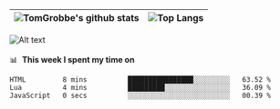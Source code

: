 |![TomGrobbe's github stats](https://github-readme-stats.vercel.app/api?username=egerdnc&count_private=true&show_icons=true&theme=dracula&disable_animations=true&include_all_commits=true)|![Top Langs](https://github-readme-stats.vercel.app/api/top-langs/?username=egerdnc&theme=dracula&langs_count=10&layout=compact)|
|:-:|:-:|

![Alt text](https://spotify-recently-played-readme.vercel.app/api?user=i4a9i8pn8x8vvskq8v52yhckr)
<br>
<br>
📊 &nbsp;**This week I spent my time on**
<!--START_SECTION:waka-->

```text
HTML         8 mins          ████████████████░░░░░░░░░   63.52 %
Lua          4 mins          █████████░░░░░░░░░░░░░░░░   36.09 %
JavaScript   0 secs          ░░░░░░░░░░░░░░░░░░░░░░░░░   00.39 %
```

<!--END_SECTION:waka-->
